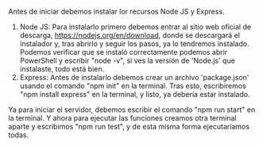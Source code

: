 Antes de iniciar debemos instalar lor recursos Node JS y Express.

1. Node JS: Para instalarlo primero debemos entrar al sitio web oficial de descarga, https://nodejs.org/en/download, donde se descargará el instalador y, tras abrirlo y seguir los pasos, ya lo tendremos instalado. Podemos verificar que se instaló correctamente podemos abrir PowerShell y escribir "node -v", si ves la versión de 'Node.js' que instalaste, todo está bien.
2. Express: Antes de instalarlo debemos crear un archivo 'package.json' usando el comando "npm init" en la terminal. Tras esto, escribiremos "npm install express" en la terminal, y listo, ya debería estar instalado.

Ya para iniciar el servidor, debemos escribir el comando "npm run start" en la terminal. Y ahora para ejecutar las funciones creamos otra terminal aparte y escribimos "npm run test", y de esta misma forma ejecutaríamos todas.